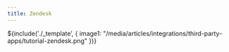 ```yaml
---
title: Zendesk
---
```

${include('./_template’, { 
  image1: "/media/articles/integrations/third-party-apps/tutorial-zendesk.png"
})}
